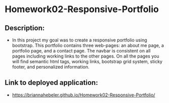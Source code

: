 # Homework02-Responsive-Portfolio

## Description: ##

* In this project my goal was to create a responsive portfolio using bootstrap. This portfolio contains three web-pages: an about me page, a portfolio page, and a contact page. The navbar is consistent on all pages including working links to the other pages. On all the pages you will find semantic html tags, working links, bootstrap grid system, sticky footer, and personalized information.


## Link to deployed application: ##
* https://briannahebeler.github.io/Homework02-Responsive-Portfolio/